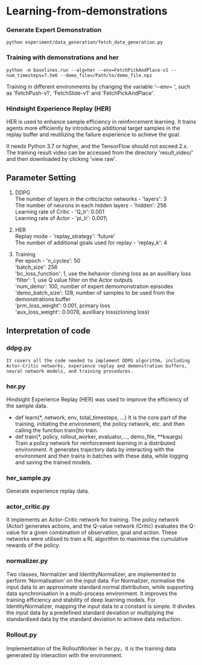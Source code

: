 # Learning-from-demonstrations

### Generate Expert Demonstration 
 ```
 python experiment/data_generation/fetch_data_generation.py
 ```
### Training with demonstrations and her
```
python -m baselines.run --alg=her --env=FetchPickAndPlace-v1 --num_timesteps=7.5e6 --demo_file=/Path/to/demo_file.npz
```
Training in different environments by changing the variable ’--env= ', such as 'FetchPush-v1', 'FetchSlide-v1' and 'FetchPickAndPlace'.

### Hindsight Experience Replay (HER) 
HER is used to enhance sample efficiency in reinforcement learning. It trains agents more efficiently by introducing additional target samples in the replay buffer and reutilizing the failure experience to achieve the goal.

It needs Python 3.7 or higher, and the TensorFlow should not exceed 2.x. The training result video can be accessed from the directory 'result_video/' and then downloaded by clicking 'view raw'.

## Parameter Setting
1. DDPG\
    The number of layers in the critic/actor networks - 'layers': 3\
    The number of neurons in each hidden layers - 'hidden': 256\
    Learning rate of Critic - 'Q_lr': 0.001\
    Learning rate of Actor - 'pi_lr': 0.001\
   
2. HER\
    Replay mode - 'replay_strategy': 'future'\
    The number of additional goals used for replay - 'replay_k': 4
   
3. Training\
    Per epoch - 'n_cycles': 50\
    'batch_size': 256\
    'bc_loss_function': 1, use the behavior cloning loss as an auxilliary loss\
    'filter': 1, use Q value filter on the Actor outputs\
    'num_demo': 100, number of expert demomonstration episodes\
    'demo_batch_size': 128, number of samples to be used from the demonstrations buffer\
    'prm_loss_weight': 0.001, primary loss\
    'aux_loss_weight':  0.0078, auxilliary loss(cloning loss)

## Interpretation of code
### ddpg.py
    It covers all the code needed to implement DDPG algorithm, including Actor-Critic networks, experience replay and demonstration buffers, neural network models, and training procedures.
   
### her.py
   Hindsight Experience Replay (HER) was used to improve the efficiency of the sample data.
   - def learn(*, network, env, total_timesteps, ...)
     It is the core part of the training, initiating the environment, the policy network, etc. and then calling the function train()to train.
   - def train(*, policy, rollout_worker, evaluator,..., demo_file, **kwargs)
     Train a policy network for reinforcement learning in a distributed environment. It generates trajectory data by interacting with the environment and then trains in batches with these data, while logging and saving the trained models.

### her_sample.py
   Generate experience replay data.
  
### actor_critic.py
   It implements an Actor-Critic network for training. The policy network (Actor) generates actions, and the Q-value network (Critic) evaluates the Q-value for a given combination of observation, goal and action. These networks were utilised to train a RL algorithm to maximise the cumulative rewards of the policy.

### normalizer.py
   Two classes, Normalizer and IdentityNormalizer, are implemented to perform ‘Normalisation’ on the input data. 
   For Normalizer, normalise the input data to an approximate standard normal distribution, while supporting data synchronisation in a multi-process environment. It improves the training efficiency and stability of deep learning models. 
   For IdentityNormalizer, mapping the input data to a constant is simple. It divides the input data by a predefined standard deviation or multiplying the standardised data by the standard deviation to achieve data reduction.

### Rollout.py
   Implementation of the RolloutWorker in her.py，it is the training data generated by interaction with the environment.






   
